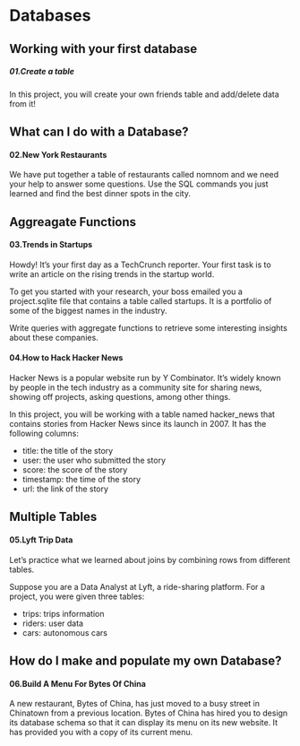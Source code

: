 # Databases

## Working with your first database 

##### 01.Create a table 

In this project, you will create your own friends table and add/delete data from it!

## What can I do with a Database?

#### 02.New York Restaurants

We have put together a table of restaurants called nomnom and we need your help to answer some questions. Use the SQL commands you just learned and find the best dinner spots in the city.

## Aggreagate Functions

#### 03.Trends in Startups

Howdy! It’s your first day as a TechCrunch reporter. Your first task is to write an article on the rising trends in the startup world.

To get you started with your research, your boss emailed you a project.sqlite file that contains a table called startups. It is a portfolio of some of the biggest names in the industry.

Write queries with aggregate functions to retrieve some interesting insights about these companies.

#### 04.How to Hack Hacker News

Hacker News is a popular website run by Y Combinator. It’s widely known by people in the tech industry as a community site for sharing news, showing off projects, asking questions, among other things.

In this project, you will be working with a table named hacker_news that contains stories from Hacker News since its launch in 2007. It has the following columns:

+ title: the title of the story
+ user: the user who submitted the story
+ score: the score of the story
+ timestamp: the time of the story
+ url: the link of the story

## Multiple Tables

#### 05.Lyft Trip Data

Let’s practice what we learned about joins by combining rows from different tables.

Suppose you are a Data Analyst at Lyft, a ride-sharing platform. For a project, you were given three tables:

- trips: trips information
- riders: user data
- cars: autonomous cars

## How do I make and populate my own Database?

#### 06.Build A Menu For Bytes Of China

A new restaurant, Bytes of China, has just moved to a busy street in Chinatown from a previous location. Bytes of China has hired you to design its database schema so that it can display its menu on its new website. It has provided you with a copy of its current menu.
